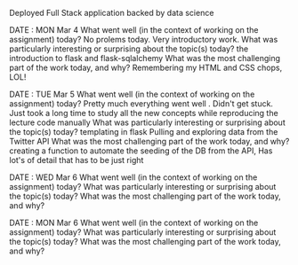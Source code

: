 
Deployed Full Stack application backed by data science

DATE : MON Mar 4
What went well (in the context of working on the assignment) today?
    No prolems today.  Very introductory work.
What was particularly interesting or surprising about the topic(s) today?
    the introduction to flask and flask-sqlalchemy
What was the most challenging part of the work today, and why?
    Remembering my HTML and CSS chops, LOL!

DATE : TUE  Mar 5
What went well (in the context of working on the assignment) today?
    Pretty much everything went well .  Didn't get stuck. Just took a long time to study all the new concepts 
    while reproducing the lecture code manually
What was particularly interesting or surprising about the topic(s) today?
    templating in flask
    Pulling and exploring data from the Twitter API
What was the most challenging part of the work today, and why?
    creating a function to automate the seeding of the DB from the API, 
    Has lot's of detail that has to be just right

DATE : WED Mar 6
What went well (in the context of working on the assignment) today?
What was particularly interesting or surprising about the topic(s) today?
What was the most challenging part of the work today, and why?

DATE : MON Mar 6
What went well (in the context of working on the assignment) today?
What was particularly interesting or surprising about the topic(s) today?
What was the most challenging part of the work today, and why?
